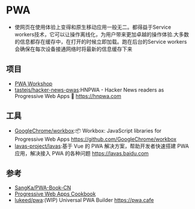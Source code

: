 # PWA

* 使网页在使用体验上变得和原生移动应用一般无二。都得益于Service workers技术，它可以让操作离线化，为用户带来更加卓越的操作体验.大多数的信息都存在缓存中，在打开的时候立即加载。跑在后台的Service workers会确保在每次设备接通网络时将最新的信息缓存下来

## 项目

* [PWA Workshop](https://pwa-workshop.js.org/)
* [tastejs/hacker-news-pwas](https://github.com/tastejs/hacker-news-pwas):HNPWA - Hacker News readers as Progressive Web Apps 📱 https://hnpwa.com

## 工具

* [GoogleChrome/workbox](https://github.com/GoogleChrome/workbox):📦 Workbox: JavaScript libraries for Progressive Web Apps https://github.com/GoogleChrome/workbox
* [lavas-project/lavas](https://github.com/lavas-project/lavas):基于 Vue 的 PWA 解决方案，帮助开发者快速搭建 PWA 应用，解决接入 PWA 的各种问题 https://lavas.baidu.com

## 参考

* [SangKa/PWA-Book-CN](https://github.com/SangKa/PWA-Book-CN)
* [Progressive Web Apps Cookbook](https://pwa-cookbook.js.org/)
* [lukeed/pwa](https://github.com/lukeed/pwa):(WIP) Universal PWA Builder https://pwa.cafe
